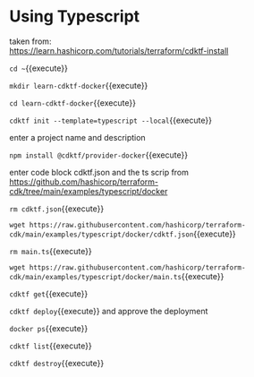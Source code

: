 # Using Typescript


taken from:   
https://learn.hashicorp.com/tutorials/terraform/cdktf-install

`cd ~`{{execute}}

`mkdir learn-cdktf-docker`{{execute}}

`cd learn-cdktf-docker`{{execute}}

`cdktf init --template=typescript --local`{{execute}}

enter a project name and description

`npm install @cdktf/provider-docker`{{execute}}


enter code block  cdktf.json and the ts scrip
from
https://github.com/hashicorp/terraform-cdk/tree/main/examples/typescript/docker

`rm cdktf.json`{{execute}}

`wget https://raw.githubusercontent.com/hashicorp/terraform-cdk/main/examples/typescript/docker/cdktf.json`{{execute}}

`rm main.ts`{{execute}}

`wget https://raw.githubusercontent.com/hashicorp/terraform-cdk/main/examples/typescript/docker/main.ts`{{execute}}



`cdktf get`{{execute}}

`cdktf deploy`{{execute}} and approve the deployment

`docker ps`{{execute}}

`cdktf list`{{execute}}

`cdktf destroy`{{execute}}

